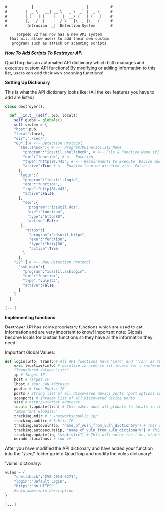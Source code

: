 ```txt
#     __  __|                        |          #
#        |  _ \   __| __ \   _ \  _` |  _ \     #
#        | (   | |    |   |  __/ (   | (   |    #
#       _|\___/ _|    .__/ \___|\__,_|\___/     #
#         Intrusion  _|  Detection System       #

     Torpedo v2 has now has a new API system
  that will allow users to add their own custom
   programs such as attack or scanning scripts
```

***How To Add Scripts To Destroyer API***

QuadTorp has an automated API dictionary which
both manages and executes custom API functions!
By modifying or adding information to this list,
users can add their own scanning functions!


**Setting Up Dictionary**

This is what the API dictionary looks like:
(All the key features you have to add are listed)

```python
class destroyer():
  
  def __init__(self, pub, local):
    self.globe = globals()
    self.system = {
    "host":pub,
    "local":local,
    "dir":"./sec/",
    "80":{ # <-- Detection Protocol
      "shellshock":{ # <-- Program/Vulnerability Name
        "program":"idsutil.shellshock", # <-- File & Function Name (files must be in './sec/')
        "exe":"function", # <-- Function
        "type":"http|80.443", # <-- Requirements to Execute (Device must be marked as HTTP and have either port 80 or 443 open [for this instance]). Further checkups can be made inside the function
        "active":True # <-- Enabled (can be disabled with 'False')
      },
      "login":{
        "program":"idsutil.login",
        "exe":"function",
        "type":"http|80.443",
        "active":False
      },
        "dos":{
          "program":"idsutil.dos",
          "exe":"function",
          "type":"http|80",
          "active":False
       },
         "https":{
           "program":"idsutil.https",
           "exe":"function",
           "type":"http|80",
           "active":True
        }
      },
    "22":{ # <-- New Detection Protocol
      "sshlogin":{
        "program":"idsutil.sshlogin",
        "exe":"function",
        "type":"vuln|22",
        "active":False
      }
    }
  }

[...]
```

**Implementing functions**

Destroyer API has some proprietary functions
which are used to get information and are
very important to know!
Important note: Globals become locals for custom
functions so they have all the information they
need!

Important Global Values:

```python
def login(info, tran): # All API functions have 'info' and 'tran' as their arguments!
	exec localize(info) # Localize is used to set locals for transfered values
	"Transfered Values List:"
	ip # Target IP
	host # Target IP
	lhost # Your LAN Addresss
	public # Your Public IP
	ports # String list of all discovered device ports (port options can be selected in arguments)
	scanports # Integer list of all discovered device ports
	site # http://<target_address>
	locals().update(tran) # This makes adds all globals to locals in this function!
	"Important Globals:"
	tracking.mdir # "./networks/public_ip/"
	tracking.public # Public IP
	tracking.autovuln(ip, "name_of_vuln_from_vuln_dictionary") # This automatically logs and sends information to the output, of what device has a detected vuln
	tracking.autosecure(ip, "name_of_vuln_from_vuln_dictionary") # This automatically logs and send information to the output, of what device has been secured
	tracking.update(ip, "statistic") # This will enter the time, statistic, and ip of a device into its corresponding file (and will not log it into the console output)
	netaddr.localhost # LAN IP
```

After you have modified the API dictionary and
have added your function into the './sec/' folder
go into QuadTorp and modify the vulns dictionary!

'vulns' dictionary:

```python
vulns = {
	"shellshock":"CVE-2014-6271",
	"login":"Default Login",
	"https":"No HTTPS"
	#vuln_name:vuln_description
}

[...]
```
